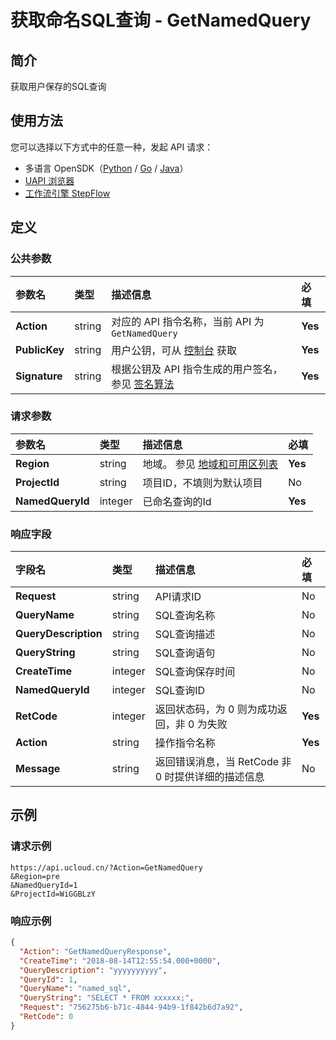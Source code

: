 # 获取命名SQL查询 - GetNamedQuery

## 简介

获取用户保存的SQL查询





## 使用方法

您可以选择以下方式中的任意一种，发起 API 请求：
- 多语言 OpenSDK（[Python](https://github.com/ucloud/ucloud-sdk-python3) / [Go](https://github.com/ucloud/ucloud-sdk-go) / [Java](https://github.com/ucloud/ucloud-sdk-java)）
- [UAPI 浏览器](https://console.ucloud.cn/uapi/detail?id=GetNamedQuery)
- [工作流引擎 StepFlow](https://console.ucloud.cn/stepflow/manage/)

## 定义

### 公共参数

| 参数名 | 类型 | 描述信息 | 必填 |
|:---|:---|:---|:---|
| **Action**     | string  | 对应的 API 指令名称，当前 API 为 `GetNamedQuery`                        | **Yes** |
| **PublicKey**  | string  | 用户公钥，可从 [控制台](https://console.ucloud.cn/uapi/apikey) 获取                                             | **Yes** |
| **Signature**  | string  | 根据公钥及 API 指令生成的用户签名，参见 [签名算法](api/summary/signature.md)  | **Yes** |

### 请求参数

| 参数名 | 类型 | 描述信息 | 必填 |
|:---|:---|:---|:---|
| **Region** | string | 地域。 参见 [地域和可用区列表](api/summary/regionlist) |**Yes**|
| **ProjectId** | string | 项目ID，不填则为默认项目 |No|
| **NamedQueryId** | integer | 已命名查询的Id |**Yes**|

### 响应字段

| 字段名 | 类型 | 描述信息 | 必填 |
|:---|:---|:---|:---|
| **Request** | string | API请求ID |No|
| **QueryName** | string | SQL查询名称 |No|
| **QueryDescription** | string | SQL查询描述 |No|
| **QueryString** | string | SQL查询语句 |No|
| **CreateTime** | integer | SQL查询保存时间 |No|
| **NamedQueryId** | integer | SQL查询ID |No|
| **RetCode** | integer | 返回状态码，为 0 则为成功返回，非 0 为失败 |**Yes**|
| **Action** | string | 操作指令名称 |**Yes**|
| **Message** | string | 返回错误消息，当 RetCode 非 0 时提供详细的描述信息 |No|




## 示例

### 请求示例
    
```
https://api.ucloud.cn/?Action=GetNamedQuery
&Region=pre
&NamedQueryId=1
&ProjectId=WiGGBLzY
```

### 响应示例
    
```json
{
  "Action": "GetNamedQueryResponse",
  "CreateTime": "2018-08-14T12:55:54.000+0000",
  "QueryDescription": "yyyyyyyyyy",
  "QueryId": 1,
  "QueryName": "named_sql",
  "QueryString": "SELECT * FROM xxxxxx;",
  "Request": "756275b6-b71c-4844-94b9-1f842b6d7a92",
  "RetCode": 0
}
```




